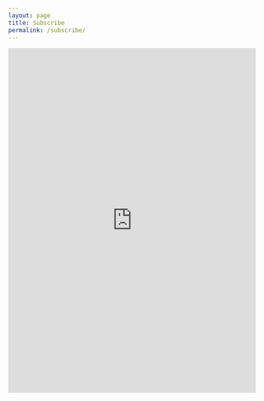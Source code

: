 ```yaml
---
layout: page
title: Subscribe
permalink: /subscribe/
---
```


<iframe width="540" height="700" src="https://fe6c7da2.sibforms.com/serve/MUIEAC2enLYsxhxEeIX7nIO7sYzKdpcyMz5OCak9vg7VtN0UHiWp19twwO0a8ld4CPQK0VkTcQucuhDpdsA-nKWysx6mWG3ypJPvB9aKhMoNrOL_91P6m5PZikAo_p_XqPxUztDYmxt870-zO0qDwhupuI3d8nyeTwk8NhsBUhVmajdbOMOrGO7yWeJtRg1JxDTVxXGw1ZhjxvGH" frameborder="0" scrolling="auto" allowfullscreen style="display: block;margin-left: auto;margin-right: auto;max-width: 100%; margin: 0 !important;"></iframe>